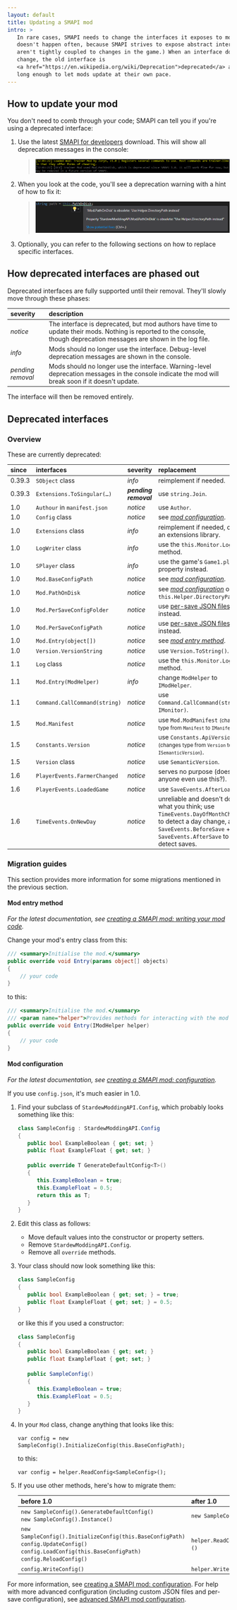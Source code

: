```yaml
---
layout: default
title: Updating a SMAPI mod
intro: >
   In rare cases, SMAPI needs to change the interfaces it exposes to mods. (This
   doesn't happen often, because SMAPI strives to expose abstract interfaces that
   aren't tightly coupled to changes in the game.) When an interface does need to
   change, the old interface is
   <a href="https://en.wikipedia.org/wiki/Deprecation">deprecated</a> and supported
   long enough to let mods update at their own pace.
---
```


## How to update your mod
You don't need to comb through your code; SMAPI can tell you if you're using a deprecated interface:

1. Use the latest [SMAPI for developers](https://github.com/ClxS/SMAPI/releases) download.
   This will show all deprecation messages in the console:

   > ![console message for a deprecated interface](images/updating-a-smapi-mod/deprecated-console.png)

2. When you look at the code, you'll see a deprecation warning with a hint of how to fix it:

   > ![intellisense for an obsolete property](images/updating-a-smapi-mod/deprecated-intellisense.png)
   
3. Optionally, you can refer to the following sections on how to replace specific interfaces.

## How deprecated interfaces are phased out
Deprecated interfaces are fully supported until their removal. They'll slowly move through these
phases:

severity          | description
:---------------- | :----------
_notice_          | The interface is deprecated, but mod authors have time to update their mods. Nothing is reported to the console, though deprecation messages are shown in the log file.
_info_            | Mods should no longer use the interface. Debug-level deprecation messages are shown in the console.
_pending removal_ | Mods should no longer use the interface. Warning-level deprecation messages in the console indicate the mod will break soon if it doesn't update.

The interface will then be removed entirely.

## Deprecated interfaces

### Overview
These are currently deprecated:

since  | interfaces                | severity | replacement
:----- | :------------------------ | :------- | :----------
0.39.3 | `SObject` class           | _info_ | reimplement if needed.
0.39.3 | `Extensions.ToSingular(…)` | ***pending removal*** | use `string.Join`.
1.0    | `Authour` in `manifest.json` | _notice_ | use `Author`.
1.0    | `Config` class            | _notice_ | see _[mod configuration](#mod-configuration)_.
1.0    | `Extensions` class        | _info_ | reimplement if needed, or use an extensions library.
1.0    | `LogWriter` class         | _info_ | use the `this.Monitor.Log` mod method.
1.0    | `SPlayer` class           | _info_ | use the game's `Game1.player` property instead.
1.0    | `Mod.BaseConfigPath`      | _notice_ | see _[mod configuration](#mod-configuration)_.
1.0    | `Mod.PathOnDisk`          | _notice_ | see _[mod configuration](#mod-configuration)_ or use `this.Helper.DirectoryPath`.
1.0    | `Mod.PerSaveConfigFolder` | _notice_ | use [per-save JSON files](/guides/creating-a-smapi-mod-advanced-config) instead.
1.0    | `Mod.PerSaveConfigPath`   | _notice_ | use [per-save JSON files](/guides/creating-a-smapi-mod-advanced-config) instead.
1.0    | `Mod.Entry(object[])`     | _notice_ | see _[mod entry method](#mod-entry-method)_.
1.0    | `Version.VersionString`   | _notice_ | use `Version.ToString()`.
1.1    | `Log` class               | _notice_ | use the `this.Monitor.Log` mod method.
1.1    | `Mod.Entry(ModHelper)`    | _info_ | change `ModHelper` to `IModHelper`.
1.1    | `Command.CallCommand(string)` | _notice_ | use `Command.CallCommand(string, IMonitor)`.
1.5    | `Mod.Manifest` | _notice_ | use `Mod.ModManifest` <small>(changes type from `Manifest` to `IManifest`)</small>.
1.5    | `Constants.Version` | _notice_ | use `Constants.ApiVersion` <small>(changes type from `Version` to `ISemanticVersion`)</small>.
1.5    | `Version` class | _notice_ | use `SemanticVersion`.
1.6    | `PlayerEvents.FarmerChanged` | _notice_ | serves no purpose (does anyone even use this?).
1.6    | `PlayerEvents.LoadedGame` | _notice_ | use `SaveEvents.AfterLoad`.
1.6    | `TimeEvents.OnNewDay` | _notice_ | unreliable and doesn't do what you think; use `TimeEvents.DayOfMonthChanged` to detect a day change, and `SaveEvents.BeforeSave` + `SaveEvents.AfterSave` to detect saves.

### Migration guides
This section provides more information for some migrations mentioned in the previous section.

#### Mod entry method
_For the latest documentation, see [creating a SMAPI mod: writing your mod code](/guides/creating-a-smapi-mod#writing-your-mod-code)._

Change your mod's entry class from this:

```c#
/// <summary>Initialise the mod.</summary>
public override void Entry(params object[] objects)
{
    // your code
}
```

to this:

```c#
/// <summary>Initialise the mod.</summary>
/// <param name="helper">Provides methods for interacting with the mod directory, such as read/writing a config file or custom JSON files.</param>
public override void Entry(IModHelper helper)
{
    // your code
}
```

#### Mod configuration
_For the latest documentation, see [creating a SMAPI mod: configuration](/guides/creating-a-smapi-mod#configuration)._

If you use `config.json`, it's much easier in 1.0.

1. Find your subclass of `StardewModdingAPI.Config`, which probably looks something like this:

   ```c#
   class SampleConfig : StardewModdingAPI.Config
   {
      public bool ExampleBoolean { get; set; }
      public float ExampleFloat { get; set; }

      public override T GenerateDefaultConfig<T>()
      {
         this.ExampleBoolean = true;
         this.ExampleFloat = 0.5;
         return this as T;
      }
   }
   ```

2. Edit this class as follows:
   * Move default values into the constructor or property setters.
   * Remove `StardewModdingAPI.Config`.
   * Remove all `override` methods.

3. Your class should now look something like this:

   ```c#
   class SampleConfig
   {
      public bool ExampleBoolean { get; set; } = true;
      public float ExampleFloat { get; set; } = 0.5;
   }
   ```

   or like this if you used a constructor:

   ```c#
   class SampleConfig
   {
      public bool ExampleBoolean { get; set; }
      public float ExampleFloat { get; set; }

      public SampleConfig()
      {
         this.ExampleBoolean = true;
         this.ExampleFloat = 0.5;
      }
   }
   ```
4. In your `Mod` class, change anything that looks like this:

   ```
   var config = new SampleConfig().InitializeConfig(this.BaseConfigPath);
   ```

   to this:

   ```
   var config = helper.ReadConfig<SampleConfig>();
   ```

5. If you use other methods, here's how to migrate them:

   before 1.0 | after 1.0
   :--------- | :--------
   `new SampleConfig().GenerateDefaultConfig()`<br />`new SampleConfig().Instance()` | `new SampleConfig()`
   `new SampleConfig().InitializeConfig(this.BaseConfigPath)`<br />`config.UpdateConfig()`<br />`config.LoadConfig(this.BaseConfigPath)`<br />`config.ReloadConfig()` | `helper.ReadConfig<SampleConfig>()`
   `config.WriteConfig()`  | `helper.WriteConfig(config)`

For more information, see [creating a SMAPI mod: configuration](/guides/creating-a-smapi-mod#configuration).
For help with more advanced configuration (including custom JSON files and per-save configuration),
see [advanced SMAPI mod configuration](/guides/creating-a-smapi-mod-advanced-config).
